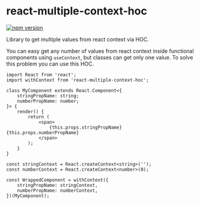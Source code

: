 # react-multiple-context-hoc

[![npm version](https://badge.fury.io/js/react-multiple-context-hoc.svg)](https://badge.fury.io/js/react-multiple-context-hoc)

Library to get multiple values from react context via HOC.

You can easy get any number of values from react context inside functional components using `useContext`, but classes can get only one value. To solve this problem you can use this HOC.

```tsx
import React from 'react';
import withContext from 'react-multiple-context-hoc';

class MyComponent extends React.Component<{
	stringPropName: string;
	numberPropName: number;
}> {
	render() {
		return (
			<span>
				{this.props.stringPropName} {this.props.numberPropName}
			</span>
		);
	}
}

const stringContext = React.createContext<string>('');
const numberContext = React.createContext<number>(0);

const WrappedComponent = withContext({
	stringPropName: stringContext,
	numberPropName: numberContext,
})(MyComponent);
```
